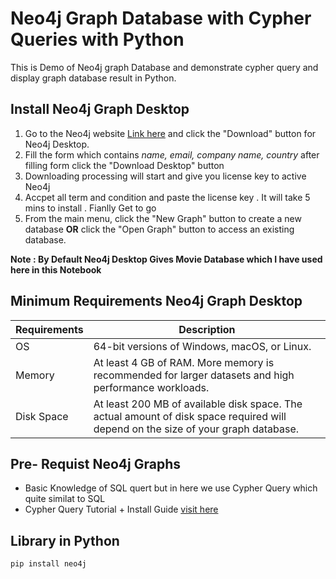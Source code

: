 # Neo4j Graph Database with Cypher Queries with Python
This is Demo of Neo4j graph Database and demonstrate cypher query and display graph database result in Python.

## Install Neo4j Graph Desktop

1. Go to the Neo4j website [Link here](https://neo4j.com/download/) and click the "Download" button for Neo4j Desktop.
2. Fill the form which contains *name, email, company name, country* after filling form click the "Download Desktop" button
3. Downloading processing will start and give you license key to active Neo4j 
4. Accpet all term and condition and paste the license key . It will take 5 mins to install . Fianlly Get to go
5. From the main menu, click the "New Graph" button to create a new database **OR** click the "Open Graph" button to access an existing database.

**Note : By Default Neo4j Desktop Gives Movie Database which I have used here in this Notebook**

## Minimum Requirements Neo4j Graph Desktop

| Requirements     | Description|
|------------------|------------|
| OS               | 64-bit versions of Windows, macOS, or Linux.| 
| Memory           | At least 4 GB of RAM. More memory is recommended for larger datasets and high performance workloads.|
| Disk Space       | At least 200 MB of available disk space. The actual amount of disk space required will depend on the size of your graph database.|

## Pre- Requist Neo4j Graphs

* Basic Knowledge of SQL quert but in here we use Cypher Query which quite similat to SQL
* Cypher Query Tutorial + Install Guide [visit here](https://youtu.be/8jNPelugC2s)

## Library in Python

```
pip install neo4j
```

